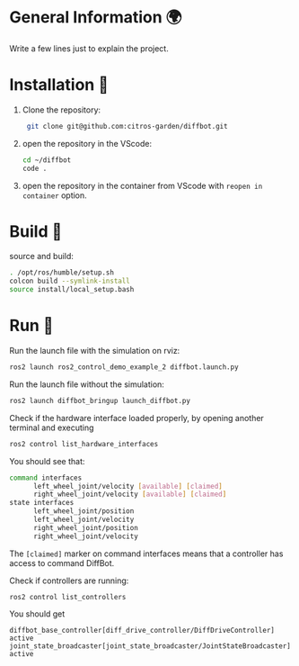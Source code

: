 # General Information 🌍
Write a few lines just to explain the project. 

# Installation 🛫
1. Clone the repository:
   ```sh
    git clone git@github.com:citros-garden/diffbot.git
   ```

2. open the repository in the VScode:
	```sh
	cd ~/diffbot
	code .
	```
3. open the repository in the container from VScode with `reopen in container` option.

# Build :tractor:
source and build:
```sh
. /opt/ros/humble/setup.sh
colcon build --symlink-install
source install/local_setup.bash
```

# Run 🚀
Run the launch file with the simulation on rviz:

```sh
ros2 launch ros2_control_demo_example_2 diffbot.launch.py 
```

Run the launch file without the simulation:

```sh
ros2 launch diffbot_bringup launch_diffbot.py
```



Check if the hardware interface loaded properly, by opening another terminal and executing

```sh
ros2 control list_hardware_interfaces
````
You should see that:
```sh
command interfaces
      left_wheel_joint/velocity [available] [claimed]
      right_wheel_joint/velocity [available] [claimed]
state interfaces
      left_wheel_joint/position
      left_wheel_joint/velocity
      right_wheel_joint/position
      right_wheel_joint/velocity
``````

The `[claimed]` marker on command interfaces means that a controller has access to command DiffBot.

Check if controllers are running:

``````
ros2 control list_controllers
``````

You should get

```
diffbot_base_controller[diff_drive_controller/DiffDriveController] active
joint_state_broadcaster[joint_state_broadcaster/JointStateBroadcaster] active
```